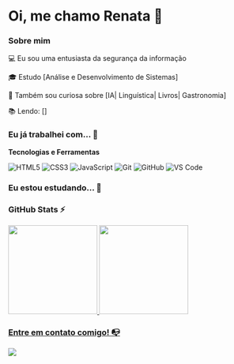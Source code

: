 # Oi, me chamo Renata 👋

### Sobre mim

💻 Eu sou uma entusiasta da segurança da informação

🎓 Estudo [Análise e Desenvolvimento de Sistemas]

🔎 Também sou curiosa sobre [IA| Linguística| Livros| Gastronomia]

📚 Lendo: []

### Eu já trabalhei com... 🔧

**Tecnologias e Ferramentas**

![HTML5](https://img.shields.io/badge/html5-%23E34F26.svg?style=for-the-badge&logo=html5&logoColor=white)
![CSS3](https://img.shields.io/badge/css3-%231572B6.svg?style=for-the-badge&logo=css3&logoColor=white)
![JavaScript](https://img.shields.io/badge/javascript-%23323330.svg?style=for-the-badge&logo=javascript&logoColor=%23F7DF1E)
![Git](https://img.shields.io/badge/git-%23F05033.svg?style=for-the-badge&logo=git&logoColor=white)
![GitHub](https://img.shields.io/badge/github-%23121011.svg?style=for-the-badge&logo=github&logoColor=white)
![VS Code](https://img.shields.io/badge/VS%20Code-0078d7.svg?style=for-the-badge&logo=visual-studio-code&logoColor=white)

### Eu estou estudando... 🧩


### GitHub Stats ⚡
<div>
<a href="https://github.com/re-na-ta">
<img height="180em" src="https://github-readme-stats.vercel.app/api/top-langs/?username=re-na-ta&layout=compact&langs_count=7&theme=dracula"/>
<img height="180em" src="https://github-readme-stats.vercel.app/api?username=re-na-ta&show_icons=true&theme=dracula&include_all_commits=true&count_private=true"/>
</div>

### Entre em contato comigo! 📭
<div>
<a href="https://www.linkedin.com/in/seu-usuário-aqui" target="_blank"><img src="https://img.shields.io/badge/-LinkedIn-%230077B5?style=for-the-badge&logo=linkedin&logoColor=white" target="_blank"></a>   
</div>


<!--
**academy-readme-template** is a ✨ _special_ ✨ repository because its `README.md` (this file) appears on your GitHub profile.
-->
